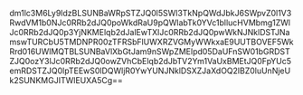 dm1lc3M6Ly9ldzBLSUNBaWRpSTZJQ0l5SWl3TkNpQWdJbkJ6SWpvZ0l1V3RwdVM1b0NJc0RRb2dJQ0poWkdRaU9pQWlabTk0YVc1bllucHVMbmg1ZWlJc0RRb2dJQ0p3YjNKMElqb2dJalEwTXlJc0RRb2dJQ0pwWkNJNklDSTJNamswTURCbU5TMDNPR00zTFRSbFlUWXRZVGMyWWkxaE9UUTBOVEF5WkRrd016UWlMQTBLSUNBaVlXbGtJam9nSWpZMElpd05DaUFnSW01bGRDSTZJQ0ozY3lJc0RRb2dJQ0owZVhCbElqb2dJbTV2Ym1VaUxBMEtJQ0FpYUc5emRDSTZJQ0lpTEEwS0lDQWljR0YwYUNJNklDSXZJaXdOQ2lBZ0luUnNjeUk2SUNKMGJITWlEUXA5Cg==
